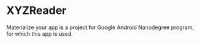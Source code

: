 # XYZReader
Materialize your app is a project for Google Android Nanodegree program, for which this app is used.